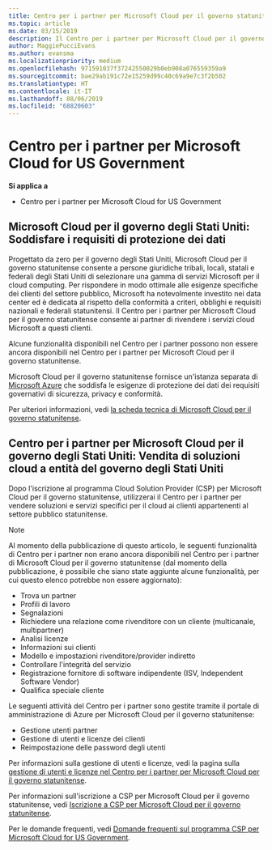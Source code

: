 ```yaml
---
title: Centro per i partner per Microsoft Cloud per il governo statunitense | Centro per i partner per Microsoft Cloud per il governo statunitense
ms.topic: article
ms.date: 03/15/2019
description: Il Centro per i partner per Microsoft Cloud per il governo statunitense è il portale aziendale per i partner Microsoft che desiderano offrire soluzioni cloud Microsoft ai clienti che lavorano con agenzie governative degli Stati Uniti.
author: MaggiePucciEvans
ms.author: evansma
ms.localizationpriority: medium
ms.openlocfilehash: 971591037f37242550029b0eb908a076559359a9
ms.sourcegitcommit: bae29ab191c72e15259d99c40c69a9e7c3f2b502
ms.translationtype: HT
ms.contentlocale: it-IT
ms.lasthandoff: 08/06/2019
ms.locfileid: "68820603"
---
```

# <a name="partner-center-for-microsoft-cloud-for-us-government"></a>Centro per i partner per Microsoft Cloud for US Government

**Si applica a**

-  Centro per i partner per Microsoft Cloud for US Government

## <a name="microsoft-cloud-for-us-government-meeting-data-protection-requirements"></a>Microsoft Cloud per il governo degli Stati Uniti: Soddisfare i requisiti di protezione dei dati 

Progettato da zero per il governo degli Stati Uniti, Microsoft Cloud per il governo statunitense consente a persone giuridiche tribali, locali, statali e federali degli Stati Uniti di selezionare una gamma di servizi Microsoft per il cloud computing. Per rispondere in modo ottimale alle esigenze specifiche dei clienti del settore pubblico, Microsoft ha notevolmente investito nei data center ed è dedicata al rispetto della conformità a criteri, obblighi e requisiti nazionali e federali statunitensi. Il Centro per i partner per Microsoft Cloud per il governo statunitense consente ai partner di rivendere i servizi cloud Microsoft a questi clienti.

Alcune funzionalità disponibili nel Centro per i partner possono non essere ancora disponibili nel Centro per i partner per Microsoft Cloud per il governo statunitense.

Microsoft Cloud per il governo statunitense fornisce un'istanza separata di [Microsoft Azure](https://azure.microsoft.com/overview/clouds/government/) che soddisfa le esigenze di protezione dei dati dei requisiti governativi di sicurezza, privacy e conformità. 

Per ulteriori informazioni, vedi [la scheda tecnica di Microsoft Cloud per il governo statunitense](https://download.microsoft.com/download/C/9/C/C9CA3002-DFC4-4ADA-841F-DF42AEC042FB/Microsoft_Azure_Government_Datasheet_EN_US.PDF).

## <a name="partner-center-for-microsoft-cloud-for-us-government-selling-cloud-solutions-to-us-government-entities"></a>Centro per i partner per Microsoft Cloud per il governo degli Stati Uniti: Vendita di soluzioni cloud a entità del governo degli Stati Uniti

Dopo l'iscrizione al programma Cloud Solution Provider (CSP) per Microsoft Cloud per il governo statunitense, utilizzerai il Centro per i partner per vendere soluzioni e servizi specifici per il cloud ai clienti appartenenti al settore pubblico statunitense. 

> [!NOTE]  
> Al momento della pubblicazione di questo articolo, le seguenti funzionalità di Centro per i partner non erano ancora disponibili nel Centro per i partner di Microsoft Cloud per il governo statunitense (dal momento della pubblicazione, è possibile che siano state aggiunte alcune funzionalità, per cui questo elenco potrebbe non essere aggiornato):

- Trova un partner
- Profili di lavoro
- Segnalazioni
- Richiedere una relazione come rivenditore con un cliente (multicanale, multipartner)
- Analisi licenze
- Informazioni sui clienti
- Modello e impostazioni rivenditore/provider indiretto
- Controllare l'integrità del servizio
- Registrazione fornitore di software indipendente (ISV, Independent Software Vendor)
- Qualifica speciale cliente

Le seguenti attività del Centro per i partner sono gestite tramite il portale di amministrazione di Azure per Microsoft Cloud per il governo statunitense: 

-   Gestione utenti partner
-   Gestione di utenti e licenze dei clienti
-   Reimpostazione delle password degli utenti

Per informazioni sulla gestione di utenti e licenze, vedi la pagina sulla [gestione di utenti e licenze nel Centro per i partner per Microsoft Cloud per il governo statunitense](user-management-in-partner-center-for-microsoft-us-govt-cloud.md).

Per informazioni sull'iscrizione a CSP per Microsoft Cloud per il governo statunitense, vedi [Iscrizione a CSP per Microsoft Cloud per il governo statunitense](enroll-in-csp-for-microsoft-us-govt-cloud.md).

Per le domande frequenti, vedi [Domande frequenti sul programma CSP per Microsoft Cloud for US Government](faq-for-us-govt-cloud.md).